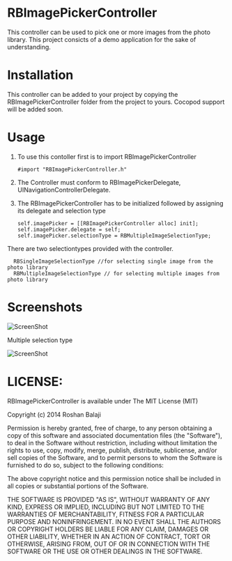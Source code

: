 RBImagePickerController
=======================

This controller can be used to pick one or more images from the photo library. This project consicts of a demo application for the sake of understanding.

Installation
=======================
 
 This controller can be added to your project by copying the RBImagePickerController folder from the project to yours. Cocopod support will be added soon.
 
Usage
=======================

 1. To use this contoller first is to import RBImagePickerController 
 
        #import "RBImagePickerController.h"
 
 2. The Controller must conform to RBImagePickerDelegate, UINavigationControllerDelegate.
 
 3. The RBImagePickerController has to be initialized followed by assigning its delegate and selection type
 
        self.imagePicker = [[RBImagePickerController alloc] init];
        self.imagePicker.delegate = self;
        self.imagePicker.selectionType = RBMultipleImageSelectionType;
      
 There are two selectiontypes provided with the controller.
 
      RBSingleImageSelectionType //for selecting single image from the photo library 
      RBMultipleImageSelectionType // for selecting multiple images from photo library
      
Screenshots
=======================

![ScreenShot](https://raw.githubusercontent.com/RoshanNindrai/RBImagePickerController/master/Screenshots/Image%20picker.png)

Multiple selection type

![ScreenShot](https://raw.githubusercontent.com/RoshanNindrai/RBImagePickerController/master/Screenshots/image%20picker%20with%20selections.png)

LICENSE:
============
  RBImagePickerController is available under The MIT License (MIT)

Copyright (c) 2014 Roshan Balaji

Permission is hereby granted, free of charge, to any person obtaining a copy
of this software and associated documentation files (the "Software"), to deal
in the Software without restriction, including without limitation the rights
to use, copy, modify, merge, publish, distribute, sublicense, and/or sell
copies of the Software, and to permit persons to whom the Software is
furnished to do so, subject to the following conditions:

The above copyright notice and this permission notice shall be included in
all copies or substantial portions of the Software.

THE SOFTWARE IS PROVIDED "AS IS", WITHOUT WARRANTY OF ANY KIND, EXPRESS OR
IMPLIED, INCLUDING BUT NOT LIMITED TO THE WARRANTIES OF MERCHANTABILITY,
FITNESS FOR A PARTICULAR PURPOSE AND NONINFRINGEMENT. IN NO EVENT SHALL THE
AUTHORS OR COPYRIGHT HOLDERS BE LIABLE FOR ANY CLAIM, DAMAGES OR OTHER
LIABILITY, WHETHER IN AN ACTION OF CONTRACT, TORT OR OTHERWISE, ARISING FROM,
OUT OF OR IN CONNECTION WITH THE SOFTWARE OR THE USE OR OTHER DEALINGS IN
THE SOFTWARE.

